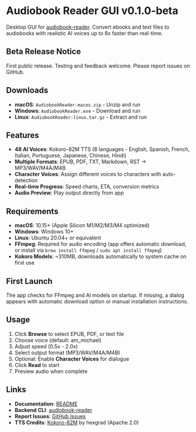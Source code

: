 # Audiobook Reader GUI v0.1.0-beta

Desktop GUI for [audiobook-reader](https://github.com/danielcorsano/reader). Convert ebooks and text files to audiobooks with realistic AI voices up to 8x faster than real-time.

## Beta Release Notice

First public release. Testing and feedback welcome. Please report issues on GitHub.

## Downloads

- **macOS**: `AudiobookReader-macos.zip` - Unzip and run
- **Windows**: `AudiobookReader.exe` - Download and run
- **Linux**: `AudiobookReader-linux.tar.gz` - Extract and run

## Features

- **48 AI Voices**: Kokoro-82M TTS (8 languages - English, Spanish, French, Italian, Portuguese, Japanese, Chinese, Hindi)
- **Multiple Formats**: EPUB, PDF, TXT, Markdown, RST → MP3/WAV/M4A/M4B
- **Character Voices**: Assign different voices to characters with auto-detection
- **Real-time Progress**: Speed charts, ETA, conversion metrics
- **Audio Preview**: Play output directly from app

## Requirements

- **macOS**: 10.15+ (Apple Silicon M1/M2/M3/M4 optimized)
- **Windows**: Windows 10+
- **Linux**: Ubuntu 20.04+ or equivalent
- **FFmpeg**: Required for audio encoding (app offers automatic download, or install via `brew install ffmpeg` / `sudo apt install ffmpeg`)
- **Kokoro Models**: ~310MB, downloads automatically to system cache on first use

## First Launch

The app checks for FFmpeg and AI models on startup. If missing, a dialog appears with automatic download option or manual installation instructions.

## Usage

1. Click **Browse** to select EPUB, PDF, or text file
2. Choose voice (default: am_michael)
3. Adjust speed (0.5x - 2.0x)
4. Select output format (MP3/WAV/M4A/M4B)
5. Optional: Enable **Character Voices** for dialogue
6. Click **Read** to start
7. Preview audio when complete

## Links

- **Documentation**: [README](https://github.com/danielcorsano/reader-gui)
- **Backend CLI**: [audiobook-reader](https://github.com/danielcorsano/reader)
- **Report Issues**: [GitHub Issues](https://github.com/danielcorsano/reader-gui/issues)
- **TTS Credits**: [Kokoro-82M](https://huggingface.co/hexgrad/Kokoro-82M) by hexgrad (Apache 2.0)
